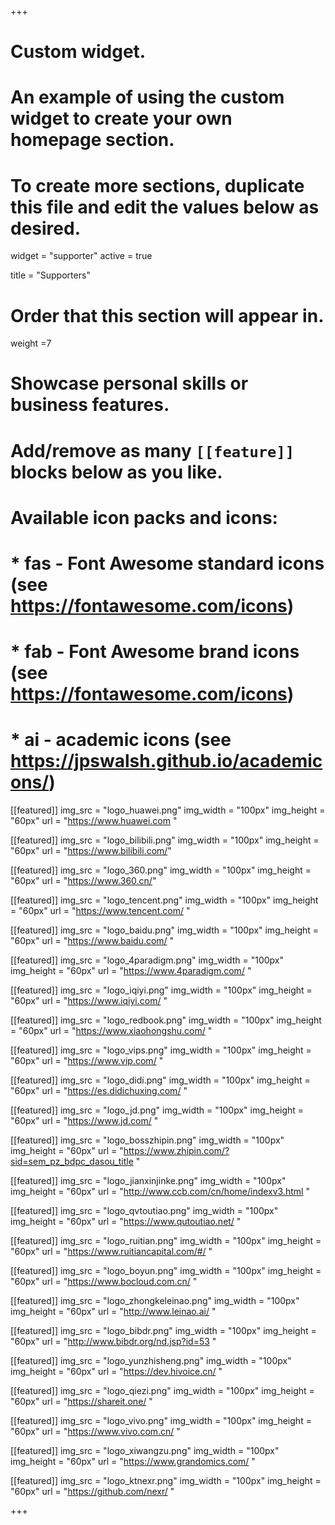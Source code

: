 +++
# Custom widget.
# An example of using the custom widget to create your own homepage section.
# To create more sections, duplicate this file and edit the values below as desired.
widget = "supporter"
active = true

title = "Supporters"

# Order that this section will appear in.
weight =7

# Showcase personal skills or business features.
# 
# Add/remove as many `[[feature]]` blocks below as you like.
# 
# Available icon packs and icons:
# * fas - Font Awesome standard icons (see https://fontawesome.com/icons)
# * fab - Font Awesome brand icons (see https://fontawesome.com/icons)
# * ai - academic icons (see https://jpswalsh.github.io/academicons/)

[[featured]]
img_src = "logo_huawei.png"
img_width = "100px"
img_height = "60px"
url = "https://www.huawei.com "

[[featured]]
img_src = "logo_bilibili.png"
img_width = "100px"
img_height = "60px"
url = "https://www.bilibili.com/"

[[featured]]
img_src = "logo_360.png"
img_width = "100px"
img_height = "60px"
url = "https://www.360.cn/"

[[featured]]
img_src = "logo_tencent.png"
img_width = "100px"
img_height = "60px"
url = "https://www.tencent.com/ "

[[featured]]
img_src = "logo_baidu.png"
img_width = "100px"
img_height = "60px"
url = "https://www.baidu.com/ "

[[featured]]
img_src = "logo_4paradigm.png"
img_width = "100px"
img_height = "60px"
url = "https://www.4paradigm.com/ "

[[featured]]
img_src = "logo_iqiyi.png"
img_width = "100px"
img_height = "60px"
url = "https://www.iqiyi.com/ "

[[featured]]
img_src = "logo_redbook.png"
img_width = "100px"
img_height = "60px"
url = "https://www.xiaohongshu.com/ "

[[featured]]
img_src = "logo_vips.png"
img_width = "100px"
img_height = "60px"
url = "https://www.vip.com/ "

[[featured]]
img_src = "logo_didi.png"
img_width = "100px"
img_height = "60px"
url = "https://es.didichuxing.com/ "

[[featured]]
img_src = "logo_jd.png"
img_width = "100px"
img_height = "60px"
url = "https://www.jd.com/ "

[[featured]]
img_src = "logo_bosszhipin.png"
img_width = "100px"
img_height = "60px"
url = "https://www.zhipin.com/?sid=sem_pz_bdpc_dasou_title "

[[featured]]
img_src = "logo_jianxinjinke.png"
img_width = "100px"
img_height = "60px"
url = "http://www.ccb.com/cn/home/indexv3.html "

[[featured]]
img_src = "logo_qvtoutiao.png"
img_width = "100px"
img_height = "60px"
url = "https://www.qutoutiao.net/ "

[[featured]]
img_src = "logo_ruitian.png"
img_width = "100px"
img_height = "60px"
url = "https://www.ruitiancapital.com/#/ "

[[featured]]
img_src = "logo_boyun.png"
img_width = "100px"
img_height = "60px"
url = "https://www.bocloud.com.cn/ "

[[featured]]
img_src = "logo_zhongkeleinao.png"
img_width = "100px"
img_height = "60px"
url = "http://www.leinao.ai/ "

[[featured]]
img_src = "logo_bibdr.png"
img_width = "100px"
img_height = "60px"
url = "http://www.bibdr.org/nd.jsp?id=53 "

[[featured]]
img_src = "logo_yunzhisheng.png"
img_width = "100px"
img_height = "60px"
url = "https://dev.hivoice.cn/ "

[[featured]]
img_src = "logo_qiezi.png"
img_width = "100px"
img_height = "60px"
url = "https://shareit.one/ "

[[featured]]
img_src = "logo_vivo.png"
img_width = "100px"
img_height = "60px"
url = "https://www.vivo.com.cn/ "

[[featured]]
img_src = "logo_xiwangzu.png"
img_width = "100px"
img_height = "60px"
url = "https://www.grandomics.com/ "

[[featured]]
img_src = "logo_ktnexr.png"
img_width = "100px"
img_height = "60px"
url = "https://github.com/nexr/ "

+++
